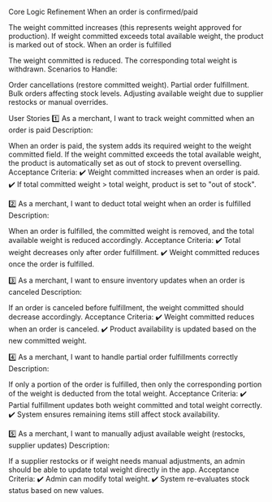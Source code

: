 Core Logic Refinement
When an order is confirmed/paid

The weight committed increases (this represents weight approved for production).
If weight committed exceeds total available weight, the product is marked out of stock.
When an order is fulfilled

The weight committed is reduced.
The corresponding total weight is withdrawn.
Scenarios to Handle:

Order cancellations (restore committed weight).
Partial order fulfillment.
Bulk orders affecting stock levels.
Adjusting available weight due to supplier restocks or manual overrides.


User Stories
1️⃣ As a merchant, I want to track weight committed when an order is paid
Description:

When an order is paid, the system adds its required weight to the weight committed field.
If the weight committed exceeds the total available weight, the product is automatically set as out of stock to prevent overselling.
Acceptance Criteria:
✔️ Weight committed increases when an order is paid.
✔️ If total committed weight > total weight, product is set to "out of stock".

2️⃣ As a merchant, I want to deduct total weight when an order is fulfilled
Description:

When an order is fulfilled, the committed weight is removed, and the total available weight is reduced accordingly.
Acceptance Criteria:
✔️ Total weight decreases only after order fulfillment.
✔️ Weight committed reduces once the order is fulfilled.

3️⃣ As a merchant, I want to ensure inventory updates when an order is canceled
Description:

If an order is canceled before fulfillment, the weight committed should decrease accordingly.
Acceptance Criteria:
✔️ Weight committed reduces when an order is canceled.
✔️ Product availability is updated based on the new committed weight.

4️⃣ As a merchant, I want to handle partial order fulfillments correctly
Description:

If only a portion of the order is fulfilled, then only the corresponding portion of the weight is deducted from the total weight.
Acceptance Criteria:
✔️ Partial fulfillment updates both weight committed and total weight correctly.
✔️ System ensures remaining items still affect stock availability.

5️⃣ As a merchant, I want to manually adjust available weight (restocks, supplier updates)
Description:

If a supplier restocks or if weight needs manual adjustments, an admin should be able to update total weight directly in the app.
Acceptance Criteria:
✔️ Admin can modify total weight.
✔️ System re-evaluates stock status based on new values.

